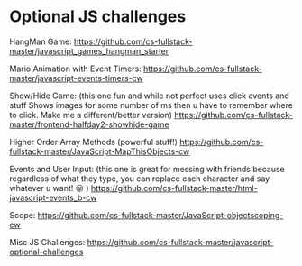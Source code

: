 # Optional JS challenges


HangMan Game:
https://github.com/cs-fullstack-master/javascript_games_hangman_starter

Mario Animation with Event Timers:
https://github.com/cs-fullstack-master/javascript-events-timers-cw

Show/Hide Game: (this one fun and while not perfect uses click events and stuff Shows images for some number of ms then u have to remember where to click. Make me a different/better version)
https://github.com/cs-fullstack-master/frontend-halfday2-showhide-game

Higher Order Array Methods (powerful stuff!)
https://github.com/cs-fullstack-master/JavaScript-MapThisObjects-cw

Events and User Input: (this one is great for messing with friends because regardless of what they type, you can replace each character and say whatever u want! :stuck_out_tongue: )
https://github.com/cs-fullstack-master/html-javascript-events_b-cw

Scope:
https://github.com/cs-fullstack-master/JavaScript-objectscoping-cw

Misc JS Challenges:
https://github.com/cs-fullstack-master/javascript-optional-challenges
